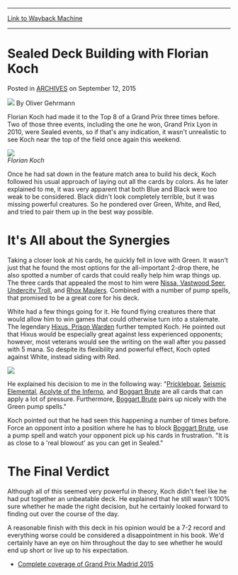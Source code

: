 
---
[Link to Wayback Machine](https://web.archive.org/web/20170711165049/http://magic.wizards.com/en/articles/archive/sealed-deck-building-florian-koch-2015-09-12)

[_metadata_:author]:- "Oliver Gehrmann"
[_metadata_:description]:- "Florian Koch had made it to the Top 8 of a Grand Prix three times before. Two of those three events, including the one he won, Grand Prix Lyon in 2010, were Sealed events, so if that's any indication, it wasn't unrealistic to see Koch near the top of the field once again this weekend. Florian Koch"
[_metadata_:generator]:- "Drupal 7 (http://drupal.org)"
[_metadata_:node]:- "660291"
[_metadata_:publish_date]:- "2015-09-12"
[_metadata_:source]:- "div-main-content"
[_metadata_:title]:- "Sealed Deck Building with Florian Koch"
[_metadata_:wayback_capture_timestamp]:- "2017-07-11 16:50:49"
[_metadata_:wayback_raw_url]:- "https://web.archive.org/web/20170711165049id_/http://magic.wizards.com/en/articles/archive/sealed-deck-building-florian-koch-2015-09-12"
[_metadata_:wayback_url]:- "http://magic.wizards.com/en/articles/archive/sealed-deck-building-florian-koch-2015-09-12"
---


Sealed Deck Building with Florian Koch
======================================



 Posted in [ARCHIVES](/en/articles/archive)
 on September 12, 2015 






![](https://media.magic.wizards.com/styles/auth_small/public/images/person/Oliver-Gehrmann.jpg)
By Oliver Gehrmann











Florian Koch had made it to the Top 8 of a Grand Prix three times before. Two of those three events, including the one he won, Grand Prix Lyon in 2010, were Sealed events, so if that's any indication, it wasn't unrealistic to see Koch near the top of the field once again this weekend.


![](https://media.wizards.com/2015/events/gpmad15/GPMAD15_sdb_koch1.jpg)  
*Florian Koch*


Once he had sat down in the feature match area to build his deck, Koch followed his usual approach of laying out all the cards by colors. As he later explained to me, it was very apparent that both Blue and Black were too weak to be considered. Black didn't look completely terrible, but it was missing powerful creatures. So he pondered over Green, White, and Red, and tried to pair them up in the best way possible.


It's All about the Synergies
============================


Taking a closer look at his cards, he quickly fell in love with Green. It wasn't just that he found the most options for the all-important 2-drop there, he also spotted a number of cards that could really help him wrap things up. The three cards that appealed the most to him were [Nissa, Vastwood Seer](http://gatherer.wizards.com/Pages/Card/Details.aspx?name=Nissa%2C+Vastwood+Seer), [Undercity Troll](http://gatherer.wizards.com/Pages/Card/Details.aspx?name=Undercity+Troll), and [Rhox Maulers](http://gatherer.wizards.com/Pages/Card/Details.aspx?name=Rhox+Maulers). Combined with a number of pump spells, that promised to be a great core for his deck.


White had a few things going for it. He found flying creatures there that would allow him to win games that could otherwise turn into a stalemate. The legendary [Hixus, Prison Warden](http://gatherer.wizards.com/Pages/Card/Details.aspx?name=Hixus%2C+Prison+Warden) further tempted Koch. He pointed out that Hixus would be especially great against less experienced opponents; however, most veterans would see the writing on the wall after you passed with 5 mana. So despite its flexibility and powerful effect, Koch opted against White, instead siding with Red.


![](https://media.wizards.com/2015/events/gpmad15/GPMAD15_sdb_koch2.jpg)


He explained his decision to me in the following way: "[Prickleboar](http://gatherer.wizards.com/Pages/Card/Details.aspx?name=Prickleboar), [Seismic Elemental](http://gatherer.wizards.com/Pages/Card/Details.aspx?name=Seismic+Elemental), [Acolyte of the Inferno](http://gatherer.wizards.com/Pages/Card/Details.aspx?name=Acolyte+of+the+Inferno), and [Boggart Brute](http://gatherer.wizards.com/Pages/Card/Details.aspx?name=Boggart+Brute) are all cards that can apply a lot of pressure. Furthermore, [Boggart Brute](http://gatherer.wizards.com/Pages/Card/Details.aspx?name=Boggart+Brute) pairs up nicely with the Green pump spells."


Koch pointed out that he had seen this happening a number of times before. Force an opponent into a position where he has to block [Boggart Brute](http://gatherer.wizards.com/Pages/Card/Details.aspx?name=Boggart+Brute), use a pump spell and watch your opponent pick up his cards in frustration. "It is as close to a 'real blowout' as you can get in Sealed."


The Final Verdict
=================


Although all of this seemed very powerful in theory, Koch didn't feel like he had put together an unbeatable deck. He explained that he still wasn't 100% sure whether he made the right decision, but he certainly looked forward to finding out over the course of the day.


A reasonable finish with this deck in his opinion would be a 7-2 record and everything worse could be considered a disappointment in his book. We'd certainly have an eye on him throughout the day to see whether he would end up short or live up to his expectation.


* [Complete coverage of Grand Prix Madrid 2015](/node/659696)






